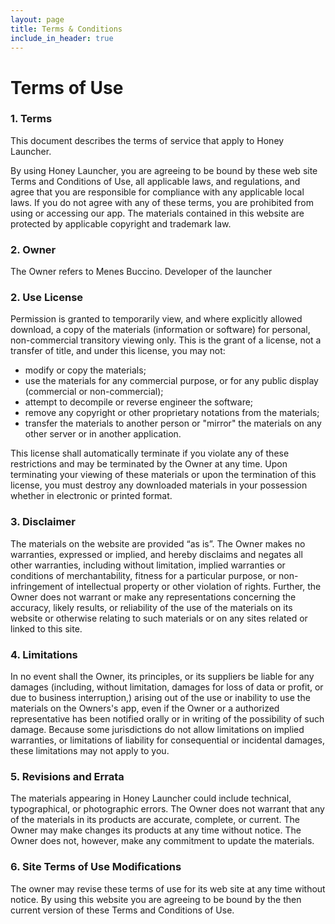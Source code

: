 ```yaml
---
layout: page
title: Terms & Conditions
include_in_header: true
---
```


# Terms of Use
### 1. Terms
This document describes the terms of service that apply to Honey Launcher.

By using Honey Launcher, you are agreeing to be bound by these web site Terms and Conditions of Use, all applicable laws, and regulations, and agree that you are responsible for compliance with any applicable local laws. If you do not agree with any of these terms, you are prohibited from using or accessing our app. The materials contained in this website are protected by applicable copyright and trademark law.

### 2. Owner
The Owner refers to Menes Buccino. Developer of the launcher 

### 2. Use License
Permission is granted to temporarily view, and where explicitly allowed download, a copy of the materials (information or software) for personal, non-commercial transitory viewing only. This is the grant of a license, not a transfer of title, and under this license, you may not:

* modify or copy the materials;
* use the materials for any commercial purpose, or for any public display (commercial or non-commercial);
* attempt to decompile or reverse engineer the software;
* remove any copyright or other proprietary notations from the materials; 
* transfer the materials to another person or "mirror" the materials on any other server or in another application.

This license shall automatically terminate if you violate any of these restrictions and may be terminated by the Owner at any time. Upon terminating your viewing of these materials or upon the termination of this license, you must destroy any downloaded materials in your possession whether in electronic or printed format.

### 3. Disclaimer

The materials on the website are provided “as is”. The Owner makes no warranties, expressed or implied, and hereby disclaims and negates all other warranties, including without limitation, implied warranties or conditions of merchantability, fitness for a particular purpose, or non-infringement of intellectual property or other violation of rights. Further, the Owner does not warrant or make any representations concerning the accuracy, likely results, or reliability of the use of the materials on its website or otherwise relating to such materials or on any sites related or linked to this site.

### 4. Limitations

In no event shall the Owner, its principles, or its suppliers be liable for any damages (including, without limitation, damages for loss of data or profit, or due to business interruption,) arising out of the use or inability to use the materials on the Owners's app, even if the Owner or a authorized representative has been notified orally or in writing of the possibility of such damage. Because some jurisdictions do not allow limitations on implied warranties, or limitations of liability for consequential or incidental damages, these limitations may not apply to you.

### 5. Revisions and Errata
The materials appearing in Honey Launcher could include technical, typographical, or photographic errors. The Owner does not warrant that any of the materials in its products are accurate, complete, or current. The Owner may make changes its products at any time without notice. The Owner does not, however, make any commitment to update the materials.


### 6. Site Terms of Use Modifications

The owner may revise these terms of use for its web site at any time without notice. By using this website you are agreeing to be bound by the then current version of these Terms and Conditions of Use.
